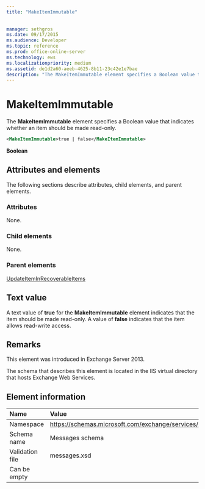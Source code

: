 ```yaml
---
title: "MakeItemImmutable"
 
 
manager: sethgros
ms.date: 09/17/2015
ms.audience: Developer
ms.topic: reference
ms.prod: office-online-server
ms.technology: ews
ms.localizationpriority: medium
ms.assetid: de1d2a60-aeeb-4625-8b11-23c42e1e7bae
description: "The MakeItemImmutable element specifies a Boolean value that indicates whether an item should be made read-only."
---
```


# MakeItemImmutable

The **MakeItemImmutable** element specifies a Boolean value that indicates whether an item should be made read-only. 
  
```XML
<MakeItemImmutable>true | false</MakeItemImmutable>
```

 **Boolean**
## Attributes and elements

The following sections describe attributes, child elements, and parent elements.
  
### Attributes

None.
  
### Child elements

None.
  
### Parent elements

[UpdateItemInRecoverableItems](updateiteminrecoverableitems.md)
  
## Text value

A text value of **true** for the **MakeItemImmutable** element indicates that the item should be made read-only. A value of **false** indicates that the item allows read-write access. 
  
## Remarks

This element was introduced in Exchange Server 2013.
  
The schema that describes this element is located in the IIS virtual directory that hosts Exchange Web Services.
  
## Element information

|**Name**|**Value**|
|:-----|:-----|
|Namespace  <br/> |https://schemas.microsoft.com/exchange/services/2006/messages  <br/> |
|Schema name  <br/> |Messages schema  <br/> |
|Validation file  <br/> |messages.xsd  <br/> |
|Can be empty  <br/> ||
   

